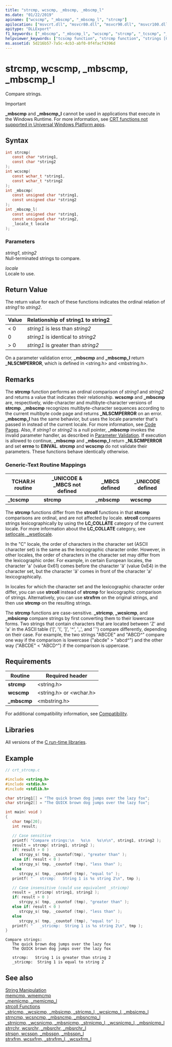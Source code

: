 ```yaml
---
title: "strcmp, wcscmp, _mbscmp, _mbscmp_l"
ms.date: "01/22/2019"
apiname: ["wcscmp", "_mbscmp", "_mbscmp_l", "strcmp"]
apilocation: ["msvcrt.dll", "msvcr80.dll", "msvcr90.dll", "msvcr100.dll", "msvcr100_clr0400.dll", "msvcr110.dll", "msvcr110_clr0400.dll", "msvcr120.dll", "msvcr120_clr0400.dll", "ntdll.dll", "ucrtbase.dll", "api-ms-win-crt-multibyte-l1-1-0.dll", "api-ms-win-crt-string-l1-1-0.dll", "ntoskrnl.exe"]
apitype: "DLLExport"
f1_keywords: ["_mbscmp", "_mbscmp_l", "wcscmp", "strcmp", "_tcscmp", "_ftcscmp"]
helpviewer_keywords: ["tcscmp function", "strcmp function", "strings [C++], comparing", "mbscmp function", "string comparison [C++]", "_mbscmp function", "_mbscmp_l function", "wcscmp function", "_tcscmp function", "_ftcscmp function", "ftcscmp function"]
ms.assetid: 5d216b57-7a5c-4cb3-abf0-0f4facf4396d
---
```

# strcmp, wcscmp, _mbscmp, _mbscmp_l

Compare strings.

> [!IMPORTANT]
> **_mbscmp** and **_mbscmp_l** cannot be used in applications that execute in the Windows Runtime. For more information, see [CRT functions not supported in Universal Windows Platform apps](../../cppcx/crt-functions-not-supported-in-universal-windows-platform-apps.md).

## Syntax

```C
int strcmp(
   const char *string1,
   const char *string2
);
int wcscmp(
   const wchar_t *string1,
   const wchar_t *string2
);
int _mbscmp(
   const unsigned char *string1,
   const unsigned char *string2
);
int _mbscmp_l(
   const unsigned char *string1,
   const unsigned char *string2,
   _locale_t locale
);
```

### Parameters

*string1*, *string2*<br/>
Null-terminated strings to compare.

*locale*<br/>
Locale to use.

## Return Value

The return value for each of these functions indicates the ordinal relation of *string1* to *string2*.

|Value|Relationship of string1 to string2|
|-----------|----------------------------------------|
|< 0|*string1* is less than *string2*|
|0|*string1* is identical to *string2*|
|> 0|*string1* is greater than *string2*|

On a parameter validation error, **_mbscmp** and **_mbscmp_l** return **_NLSCMPERROR**, which is defined in \<string.h> and \<mbstring.h>.

## Remarks

The **strcmp** function performs an ordinal comparison of *string1* and *string2* and returns a value that indicates their relationship. **wcscmp** and **_mbscmp** are, respectively, wide-character and multibyte-character versions of **strcmp**. **_mbscmp** recognizes multibyte-character sequences according to the current multibyte code page and returns **_NLSCMPERROR** on an error. **_mbscmp_l** has the same behavior, but uses the locale parameter that's passed in instead of the current locale. For more information, see [Code Pages](../../c-runtime-library/code-pages.md). Also, if *string1* or *string2* is a null pointer, **_mbscmp** invokes the invalid parameter handler, as described in [Parameter Validation](../../c-runtime-library/parameter-validation.md). If execution is allowed to continue, **_mbscmp** and **_mbscmp_l** return **_NLSCMPERROR** and set **errno** to **EINVAL**. **strcmp** and **wcscmp** do not validate their parameters. These functions behave identically otherwise.

### Generic-Text Routine Mappings

|TCHAR.H routine|_UNICODE & _MBCS not defined|_MBCS defined|_UNICODE defined|
|---------------------|------------------------------------|--------------------|-----------------------|
|**_tcscmp**|**strcmp**|**_mbscmp**|**wcscmp**|

The **strcmp** functions differ from the **strcoll** functions in that **strcmp** comparisons are ordinal, and are not affected by locale. **strcoll** compares strings lexicographically by using the **LC_COLLATE** category of the current locale. For more information about the **LC_COLLATE** category, see [setlocale, _wsetlocale](setlocale-wsetlocale.md).

In the "C" locale, the order of characters in the character set (ASCII character set) is the same as the lexicographic character order. However, in other locales, the order of characters in the character set may differ from the lexicographic order. For example, in certain European locales, the character 'a' (value 0x61) comes before the character 'ä' (value 0xE4) in the character set, but the character 'ä' comes in front of the character 'a' lexicographically.

In locales for which the character set and the lexicographic character order differ, you can use **strcoll** instead of **strcmp** for lexicographic comparison of strings. Alternatively, you can use **strxfrm** on the original strings, and then use **strcmp** on the resulting strings.

The **strcmp** functions are case-sensitive. **\_stricmp**, **\_wcsicmp**, and **\_mbsicmp** compare strings by first converting them to their lowercase forms. Two strings that contain characters that are located between 'Z' and 'a' in the ASCII table ('[', '\\', ']', '^', '_', and '\`') compare differently, depending on their case. For example, the two strings "ABCDE" and "ABCD^" compare one way if the comparison is lowercase ("abcde" > "abcd^") and the other way ("ABCDE" < "ABCD^") if the comparison is uppercase.

## Requirements

|Routine|Required header|
|-------------|---------------------|
|**strcmp**|\<string.h>|
|**wcscmp**|\<string.h> or \<wchar.h>|
|**_mbscmp**|\<mbstring.h>|

For additional compatibility information, see [Compatibility](../../c-runtime-library/compatibility.md).

## Libraries

All versions of the [C run-time libraries](../../c-runtime-library/crt-library-features.md).

## Example

```C
// crt_strcmp.c

#include <string.h>
#include <stdio.h>
#include <stdlib.h>

char string1[] = "The quick brown dog jumps over the lazy fox";
char string2[] = "The QUICK brown dog jumps over the lazy fox";

int main( void )
{
   char tmp[20];
   int result;

   // Case sensitive
   printf( "Compare strings:\n   %s\n   %s\n\n", string1, string2 );
   result = strcmp( string1, string2 );
   if( result > 0 )
      strcpy_s( tmp, _countof(tmp), "greater than" );
   else if( result < 0 )
      strcpy_s( tmp, _countof (tmp), "less than" );
   else
      strcpy_s( tmp, _countof (tmp), "equal to" );
   printf( "   strcmp:   String 1 is %s string 2\n", tmp );

   // Case insensitive (could use equivalent _stricmp)
   result = _stricmp( string1, string2 );
   if( result > 0 )
      strcpy_s( tmp, _countof (tmp), "greater than" );
   else if( result < 0 )
      strcpy_s( tmp, _countof (tmp), "less than" );
   else
      strcpy_s( tmp, _countof (tmp), "equal to" );
   printf( "   _stricmp:  String 1 is %s string 2\n", tmp );
}
```

```Output
Compare strings:
   The quick brown dog jumps over the lazy fox
   The QUICK brown dog jumps over the lazy fox

   strcmp:   String 1 is greater than string 2
   _stricmp:  String 1 is equal to string 2
```

## See also

[String Manipulation](../../c-runtime-library/string-manipulation-crt.md)<br/>
[memcmp, wmemcmp](memcmp-wmemcmp.md)<br/>
[_memicmp, _memicmp_l](memicmp-memicmp-l.md)<br/>
[strcoll Functions](../../c-runtime-library/strcoll-functions.md)<br/>
[_stricmp, _wcsicmp, _mbsicmp, _stricmp_l, _wcsicmp_l, _mbsicmp_l](stricmp-wcsicmp-mbsicmp-stricmp-l-wcsicmp-l-mbsicmp-l.md)<br/>
[strncmp, wcsncmp, _mbsncmp, _mbsncmp_l](strncmp-wcsncmp-mbsncmp-mbsncmp-l.md)<br/>
[_strnicmp, _wcsnicmp, _mbsnicmp, _strnicmp_l, _wcsnicmp_l, _mbsnicmp_l](strnicmp-wcsnicmp-mbsnicmp-strnicmp-l-wcsnicmp-l-mbsnicmp-l.md)<br/>
[strrchr, wcsrchr, _mbsrchr, _mbsrchr_l](strrchr-wcsrchr-mbsrchr-mbsrchr-l.md)<br/>
[strspn, wcsspn, _mbsspn, _mbsspn_l](strspn-wcsspn-mbsspn-mbsspn-l.md)<br/>
[strxfrm, wcsxfrm, _strxfrm_l, _wcsxfrm_l](strxfrm-wcsxfrm-strxfrm-l-wcsxfrm-l.md)<br/>
